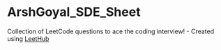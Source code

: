 # ArshGoyal_SDE_Sheet
Collection of LeetCode questions to ace the coding interview! - Created using [LeetHub](https://github.com/QasimWani/LeetHub)
